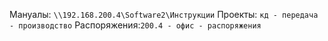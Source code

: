 
Мануалы: `\\192.168.200.4\Software2\Инструкции`
Проекты: `кд - передача - производство`
Распоряжения:`200.4 - офис - распоряжения`
